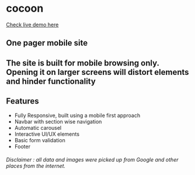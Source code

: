 # cocoon


[Check live demo here](https://omkrishna.github.io/cocoon/index)

## One pager mobile site
## The site is built for mobile browsing only. Opening it on larger screens will distort elements and hinder functionality

## Features 
- Fully Responsive, built using a mobile first approach
- Navbar with section wise navigation
- Automatic carousel
- Interactive UI/UX elements
- Basic form validation
- Footer


###### Disclaimer : all data and images were picked up from Google and other places from the internet. 
